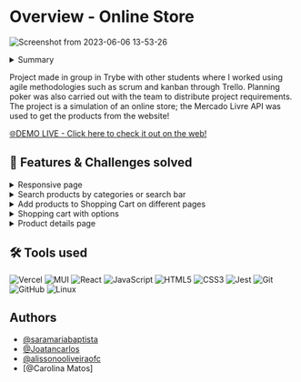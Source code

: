 # Overview - Online Store
![Screenshot from 2023-06-06 13-53-26](https://github.com/lucasKoyama/Online-Store/assets/121680414/910dab78-9d12-43ff-a0d7-1e20d3d79cec)

<!--
Think of the STAR + Hero Journey description for the entire README:
1. Situation: begin with the situation, what it aims to solve, and what the common problem is.
2. Tasks: What were my responsibilities? What challenges were I responsible for?
3. Action: What did I do to solve the challenge?
4. Results: solutions developed, value brought to the company, and users.
-->
<!-- SITUATION / COMMON PROBLEM -->
<details>
  <summary>Summary</summary>

  1. [Overview](https://github.com/lucasKoyama/Online-Store/tree/main?tab=readme-ov-file#overview---online-store)
  2. [Features & Challenges solved](https://github.com/lucasKoyama/Online-Store/tree/main?tab=readme-ov-file#-features--challenges-solved)
  3. [Tools used](https://github.com/lucasKoyama/Online-Store/tree/main?tab=readme-ov-file#%EF%B8%8F-tools-used)
  4. [Authors](https://github.com/lucasKoyama/Online-Store/tree/main?tab=readme-ov-file#authors)
</details>
<p>
Project made in group in Trybe with other students where I worked using agile methodologies such as scrum and kanban through Trello. Planning poker was also carried out with the team to distribute project requirements. The project is a simulation of an online store; the Mercado Livre API was used to get the products from the website!
</p>

<a href="https://online-store-lucaskoyama.vercel.app/">
🌐DEMO LIVE - Click here to check it out on the web!
</a>

## 📌 Features & Challenges solved
<!-- TASKS / CHALLENGES -->
<details>
  <summary>Responsive page</summary>

The page was developed responsively, adapting to different screen sizes and devices. This ensures a consistent and pleasant experience for users, regardless of the device they are using.
</details>

<details>
  <summary>Search products by categories or search bar</summary>
  
The search for products can be done through the category sidebar menu or through the search bar by entering a keyword that the product contains!
</details>

<details>
  <summary>Add products to Shopping Cart on different pages</summary>

Both on the page where the products are displayed and on the page where the details of a product are displayed, it is possible to add items to the cart.
</details>

<details>
  <summary>Shopping cart with options</summary>
  
On the shopping cart page it is possible to add or remove products from the shopping cart, the add button checks before adding whether there is stock available to add more products, it is also possible on this page to close the order to go to the checkout screen purchase. If the page does not contain any added products, it will display an image and a message showing that the cart is empty and a redirect button to the home shopping page.
</details>

<details>
  <summary>Product details page</summary>
  
On the details page, the product detail information provided by the Mercado Livre API is rendered. It is also possible on this page to add products to the shopping cart and also evaluate a product with comments and "stars"! ⭐⭐⭐⭐⭐
</details>


## 🛠️ Tools used
<!-- ACTION -->
<!-- SKILL_BADGE/NAME: DESCRIPTION WHY IT WAS USED -->

![Vercel](https://img.shields.io/badge/vercel-%23000000.svg?style=for-the-badge&logo=vercel&logoColor=white)
![MUI](https://img.shields.io/badge/MUI-%230081CB.svg?style=for-the-badge&logo=mui&logoColor=white)
![React](https://img.shields.io/badge/react-%2320232a.svg?style=for-the-badge&logo=react&logoColor=%2361DAFB)
![JavaScript](https://img.shields.io/badge/javascript-%23323330.svg?style=for-the-badge&logo=javascript&logoColor=%23F7DF1E)
![HTML5](https://img.shields.io/badge/html5-%23E34F26.svg?style=for-the-badge&logo=html5&logoColor=white)
![CSS3](https://img.shields.io/badge/css3-%231572B6.svg?style=for-the-badge&logo=css3&logoColor=white)
![Jest](https://img.shields.io/badge/-jest-%23C21325?style=for-the-badge&logo=jest&logoColor=white)
![Git](https://img.shields.io/badge/git-%23F05033.svg?style=for-the-badge&logo=git&logoColor=white)
![GitHub](https://img.shields.io/badge/github-%23121011.svg?style=for-the-badge&logo=github&logoColor=white)
![Linux](https://img.shields.io/badge/Linux-FCC624?style=for-the-badge&logo=linux&logoColor=black)

## Authors
- [@saramariabaptista](https://github.com/saramariabaptista)
- [@Joatancarlos](https://github.com/Joatancarlos)
- [@alissonooliveiraofc](https://github.com/alissonooliveiraofc)
- [@Carolina Matos]
